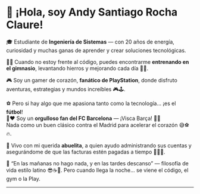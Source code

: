 # 👋 ¡Hola, soy Andy Santiago Rocha Claure!

🎓 Estudiante de **Ingeniería de Sistemas** — con 20 años de energía, curiosidad y muchas ganas de aprender y crear soluciones tecnológicas.

🏋️‍♂️ Cuando no estoy frente al código, puedes encontrarme **entrenando en el gimnasio**, levantando hierros y mejorando cada día 💪🔥.

🎮 Soy un gamer de corazón, **fanático de PlayStation**, donde disfruto aventuras, estrategias y mundos increíbles 🎮🕹️. 

⚽ Pero si hay algo que me apasiona tanto como la tecnología… ¡es el **fútbol**!  
💙❤️ Soy un **orgulloso fan del FC Barcelona** — ¡Visca Barça! 🔵🔴  
Nada como un buen clásico contra el Madrid para acelerar el corazón 😅⚽🔥.

👵 Vivo con mi querida **abuelita**, a quien ayudo administrando sus cuentas y asegurándome de que las facturas estén pagadas a tiempo 📑📲💖.

🌅 “En las mañanas no hago nada, y en las tardes descanso” — filosofía de vida estilo latino 😎☕🛌. Pero cuando llega la noche... se viene el código, el gym o la Play.

---

